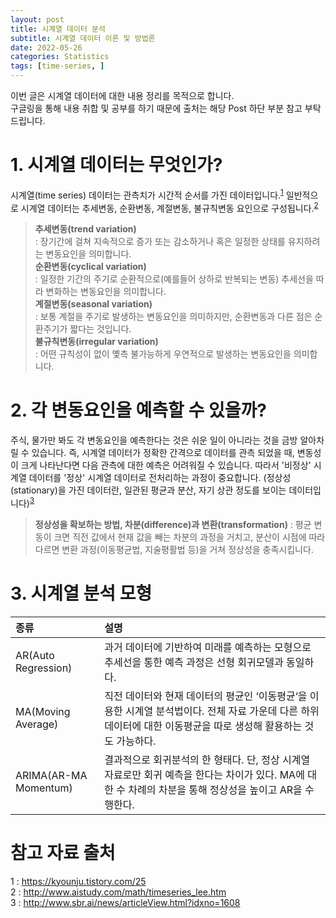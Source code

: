 ```yaml
---
layout: post
title: 시계열 데이터 분석
subtitle: 시계열 데이터 이론 및 방법론
date: 2022-05-26
categories: Statistics
tags: [time-series, ]
---
```



이번 글은 시계열 데이터에 대한 내용 정리를 목적으로 합니다.  
구글링을 통해 내용 취합 및 공부를 하기 때문에 출처는 해당 Post 하단 부분 참고 부탁드립니다. 


# 1. 시계열 데이터는 무엇인가?

시계열(time series) 데이터는 관측치가 시간적 순서를 가진 데이터입니다.<sup>[1](#references)</sup> 일반적으로 시계열 데이터는 추세변동, 순환변동, 계절변동, 불규칙변동 요인으로 구성됩니다.<sup>[2](#references)</sup>  

> **추세변동(trend variation)**  
> : 장기간에 걸쳐 지속적으로 증가 또는 감소하거나 혹은 일정한 상태를 유지하려는 변동요인을 의미합니다.  
> **순환변동(cyclical variation)**  
> : 일정한 기간의 주기로 순환적으로(예를들어 상하로 반복되는 변동) 추세선을 따라 변화하는 변동요인을 의미합니다.  
> **계절변동(seasonal variation)**  
> : 보통 계절을 주기로 발생하는 변동요인을 의미하지만, 순환변동과 다른 점은 순환주기가 짧다는 것입니다.  
> **불규칙변동(irregular variation)**  
> : 어떤 규칙성이 없이 옟측 불가능하게 우연적으로 발생하는 변동요인을 의미합니다.  


# 2. 각 변동요인을 예측할 수 있을까?

주식, 물가만 봐도 각 변동요인을 예측한다는 것은 쉬운 일이 아니라는 것을 금방 알아차릴 수 있습니다. 즉, 시계열 데이터가 정확한 간격으로 데이터를 관측 되었을 때, 변동성이 크게 나타난다면 다음 관측에 대한 예측은 어려워질 수 있습니다. 따라서 '비정상' 시계열 데이터를 '정상' 시계열 데이터로 전처리하는 과정이 중요합니다. (정상성(stationary)을 가진 데이터란, 일관된 평균과 분산, 자기 상관 정도를 보이는 데이터입니다)<sup>[3](#references)</sup>  

> **정상성을 확보하는 방법, 차분(difference)과 변환(transformation)**
> : 평균 변동이 크면 직전 값에서 현재 값을 빼는 차분의 과정을 거치고, 분산이 시점에 따라 다르면 변환 과정(이동평균법, 지술평활법 등)을 거쳐 정상성을 충족시킵니다.  

# 3. 시계열 분석 모형

| 종류 | 설명 |
| :- | :- |
| AR(Auto Regression) | 과거 데이터에 기반하여 미래를 예측하는 모형으로 추세선을 통한 예측 과정은 선형 회귀모델과 동일하다. |
| MA(Moving Average) | 직전 데이터와 현재 데이터의 평균인 ‘이동평균‘을 이용한 시계열 분석법이다. 전체 자료 가운데 다른 하위 데이터에 대한 이동평균을 따로 생성해 활용하는 것도 가능하다. |
| ARIMA(AR-MA Momentum) | 결과적으로 회귀분석의 한 형태다. 단, 정상 시계열 자료로만 회귀 예측을 한다는 차이가 있다. MA에 대한 수 차례의 차분을 통해 정상성을 높이고 AR을 수행한다. |


# 참고 자료 출처

<a name="references">1</a> : https://kyounju.tistory.com/25  
<a name="references">2</a> : http://www.aistudy.com/math/timeseries_lee.htm  
<a name="references">3</a> : http://www.sbr.ai/news/articleView.html?idxno=1608  